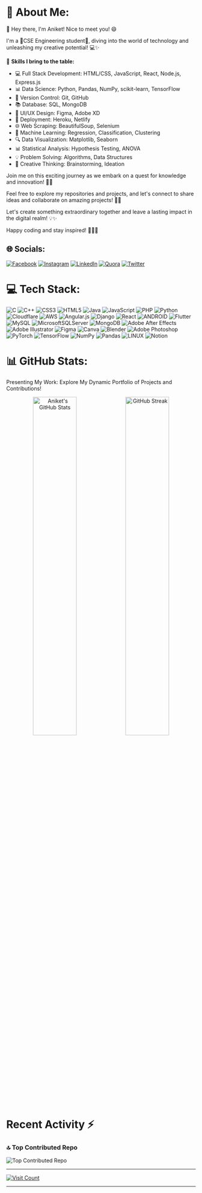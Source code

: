 # 💫 About Me:
👋 Hey there, I'm Aniket! Nice to meet you! 😄

I'm a 🌟CSE Engineering student🌟, diving into the world of technology and unleashing my creative potential! 💻✨

🔧 **Skills I bring to the table:**
- 💻 Full Stack Development: HTML/CSS, JavaScript, React, Node.js, Express.js
- 📊 Data Science: Python, Pandas, NumPy, scikit-learn, TensorFlow
- 🔧 Version Control: Git, GitHub
- 📚 Database: SQL, MongoDB
- 🎨 UI/UX Design: Figma, Adobe XD
- 🚀 Deployment: Heroku, Netlify
- 🌐 Web Scraping: BeautifulSoup, Selenium
- 🔬 Machine Learning: Regression, Classification, Clustering
- 🔍 Data Visualization: Matplotlib, Seaborn
- 📊 Statistical Analysis: Hypothesis Testing, ANOVA
- 💡 Problem Solving: Algorithms, Data Structures
- 🌟 Creative Thinking: Brainstorming, Ideation

Join me on this exciting journey as we embark on a quest for knowledge and innovation! 🌟🔥

Feel free to explore my repositories and projects, and let's connect to share ideas and collaborate on amazing projects! 🚀🌈

Let's create something extraordinary together and leave a lasting impact in the digital realm! 💡✨

Happy coding and stay inspired! 🎉🚀✨




## 🌐 Socials:
[![Facebook](https://img.shields.io/badge/Facebook-%231877F2.svg?style=for-the-badge&logo=Facebook&logoColor=white&logoWidth=40&label=&labelColor=grey)](https://facebook.com/mriganshu.bora) [![Instagram](https://img.shields.io/badge/Instagram-%23E4405F.svg?style=for-the-badge&logo=Instagram&logoColor=white&logoWidth=40&label=&labelColor=grey)](https://instagram.com/mriganshubora) [![LinkedIn](https://img.shields.io/badge/LinkedIn-%230077B5.svg?style=for-the-badge&logo=linkedin&logoColor=white&logoWidth=40&label=&labelColor=grey)](https://linkedin.com/in/mriganshubora) [![Quora](https://img.shields.io/badge/Quora-%23B92B27.svg?style=for-the-badge&logo=Quora&logoColor=white&logoWidth=40&label=&labelColor=grey)](https://quora.com/profile/mriganshubora) [![Twitter](https://img.shields.io/badge/Twitter-%231DA1F2.svg?style=for-the-badge&logo=Twitter&logoColor=white&logoWidth=40&label=&labelColor=grey)](https://twitter.com/mrigansgy)


# 💻 Tech Stack:

![C](https://img.shields.io/badge/C-%2300599C.svg?style=for-the-badge&logo=c&logoColor=white&logoWidth=40&label=&labelColor=grey)
![C++](https://img.shields.io/badge/C++-%2300599C.svg?style=for-the-badge&logo=c%2B%2B&logoColor=white&logoWidth=40&label=&labelColor=grey)
![CSS3](https://img.shields.io/badge/CSS3-%231572B6.svg?style=for-the-badge&logo=css3&logoColor=white&logoWidth=40&label=&labelColor=grey)
![HTML5](https://img.shields.io/badge/HTML5-%23E34F26.svg?style=for-the-badge&logo=html5&logoColor=white&logoWidth=40&label=&labelColor=grey)
![Java](https://img.shields.io/badge/Java-%23ED8B00.svg?style=for-the-badge&logo=java&logoColor=white&logoWidth=40&label=&labelColor=grey)
![JavaScript](https://img.shields.io/badge/JavaScript-%23323330.svg?style=for-the-badge&logo=javascript&logoColor=%23F7DF1E&logoWidth=40&label=&labelColor=grey)
![PHP](https://img.shields.io/badge/PHP-%23777BB4.svg?style=for-the-badge&logo=php&logoColor=white&logoWidth=40&label=&labelColor=grey)
![Python](https://img.shields.io/badge/Python-3670A0?style=for-the-badge&logo=python&logoColor=ffdd54&logoWidth=40&label=&labelColor=grey)
![Cloudflare](https://img.shields.io/badge/Cloudflare-F38020?style=for-the-badge&logo=Cloudflare&logoColor=white&logoWidth=40&label=&labelColor=grey)
![AWS](https://img.shields.io/badge/AWS-%23FF9900.svg?style=for-the-badge&logo=amazon-aws&logoColor=white&logoWidth=40&label=&labelColor=grey)
![Angular.js](https://img.shields.io/badge/angular.js-%23E23237.svg?style=for-the-badge&logo=angularjs&logoColor=white&logoWidth=40&label=&labelColor=grey)
![Django](https://img.shields.io/badge/django-%23092E20.svg?style=for-the-badge&logo=django&logoColor=white&logoWidth=40&label=&labelColor=grey)
![React](https://img.shields.io/badge/react-%2320232a.svg?style=for-the-badge&logo=react&logoColor=%2361DAFB&logoWidth=40&label=&labelColor=grey)
![ANDROID](https://img.shields.io/badge/android-%2320232a.svg?style=for-the-badge&logo=android&logoColor=%a4c639&logoWidth=40&label=&labelColor=grey)
![Flutter](https://img.shields.io/badge/Flutter-%2302569B.svg?style=for-the-badge&logo=Flutter&logoColor=white&logoWidth=40&label=&labelColor=grey)
![MySQL](https://img.shields.io/badge/MySQL-%2300f.svg?style=for-the-badge&logo=mysql&logoColor=white&logoWidth=40&label=&labelColor=grey)
![MicrosoftSQLServer](https://img.shields.io/badge/Microsoft%20SQL%20Sever-CC2927?style=for-the-badge&logo=microsoft%20sql%20server&logoColor=white&logoWidth=40&label=&labelColor=grey)
![MongoDB](https://img.shields.io/badge/MongoDB-%234ea94b.svg?style=for-the-badge&logo=mongodb&logoColor=white&logoWidth=40&label=&labelColor=grey)
![Adobe After Effects](https://img.shields.io/badge/Adobe%20After%20Effects-9999FF.svg?style=for-the-badge&logo=Adobe%20After%20Effects&logoColor=white&logoWidth=40&label=&labelColor=grey)
![Adobe Illustrator](https://img.shields.io/badge/adobeillustrator-%23FF9A00.svg?style=for-the-badge&logo=adobeillustrator&logoColor=white&logoWidth=40&label=&labelColor=grey)
![Figma](https://img.shields.io/badge/figma-%23F24E1E.svg?style=for-the-badge&logo=figma&logoColor=white&logoWidth=40&label=&labelColor=grey)
![Canva](https://img.shields.io/badge/Canva-%2300C4CC.svg?style=for-the-badge&logo=Canva&logoColor=white&logoWidth=40&label=&labelColor=grey)
![Blender](https://img.shields.io/badge/blender-%23F5792A.svg?style=for-the-badge&logo=blender&logoColor=white&logoWidth=40&label=&labelColor=grey)
![Adobe Photoshop](https://img.shields.io/badge/adobephotoshop-%2331A8FF.svg?style=for-the-badge&logo=adobephotoshop&logoColor=white&logoWidth=40&label=&labelColor=grey)
![PyTorch](https://img.shields.io/badge/PyTorch-%23EE4C2C.svg?style=for-the-badge&logo=PyTorch&logoColor=white&logoWidth=40&label=&labelColor=grey)
![TensorFlow](https://img.shields.io/badge/TensorFlow-%23FF6F00.svg?style=for-the-badge&logo=TensorFlow&logoColor=white&logoWidth=40&label=&labelColor=grey)
![NumPy](https://img.shields.io/badge/NumPy-%23013243.svg?style=for-the-badge&logo=numpy&logoColor=white&logoWidth=40&label=&labelColor=grey)
![Pandas](https://img.shields.io/badge/pandas-%23150458.svg?style=for-the-badge&logo=pandas&logoColor=white&logoWidth=40&label=&labelColor=grey)
![LINUX](https://img.shields.io/badge/Linux-FCC624?style=for-the-badge&logo=linux&logoColor=black&logoWidth=40&label=&labelColor=grey)
![Notion](https://img.shields.io/badge/Notion-%23000000.svg?style=for-the-badge&logo=notion&logoColor=white&logoWidth=40&label=&labelColor=grey)



# 📊 GitHub Stats:
Presenting My Work: Explore My Dynamic Portfolio of Projects and Contributions!




<div align="center">
  <img src="https://github-readme-stats.vercel.app/api?username=aniketmehta5&show_icons=true&theme=tokyonight&title_color=70A1FF&text_color=FFFFFF&bg_color=000000" alt="Aniket's GitHub Stats" width="48%" />
  <img src="https://github-readme-streak-stats.herokuapp.com/?user=aniketmehta5&theme=tokyonight&background=000000" alt="GitHub Streak" width="48%" />
</div>


# Recent Activity :zap:
<!--START_SECTION:activity-->
<!--END_SECTION:activity-->


### 🔝 Top Contributed Repo

![Top Contributed Repo](https://github-contributor-stats.vercel.app/api?username=aniketmehta5&limit=5&theme=dark&bg_color=0D1117&text_color=EEF0F1&title_color=58A6FF&hide_border=true&border_color=58A6FF&border_radius=10&combine_all_yearly_contributions=true)




---

[![Visit Count](https://komarev.com/ghpvc/?username=aniketmehta5&color=blueviolet)](https://github.com/mriganshu16)


---
